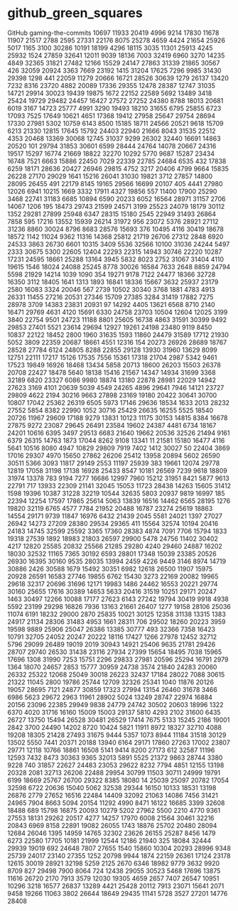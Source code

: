 # github_green_squares
GitHub gaming-the-commits
10697
11933
20419
4996
9214
17830
11678
11907
21517
2788
2595
27331
22176
8075
25278
4659
4424
21654
25926
5017
1165
3100
30286
10191
18199
4296
18115
3035
11301
25913
4245
25932
1524
27859
32641
12011
9039
18136
7003
32419
6960
3270
14235
4849
32365
31821
27482
12166
15529
24147
27863
31339
21865
30567
426
32059
20924
3363
7669
23192
1415
31204
17625
7296
9985
31430
29398
1298
441
22059
11279
20666
16721
28526
30639
1279
26137
13420
7232
8316
23720
4882
20089
17336
29355
12478
28387
12747
31035
14721
29914
30023
19439
19875
1672
22152
22589
5692
13489
3418
25424
19729
29482
24457
16427
27572
27252
24380
8788
18013
20681
6019
3167
14723
25777
4991
3290
19493
18210
31655
6795
25855
6723
17093
7525
17649
10621
4651
17368
19412
27958
25647
29754
28694
17330
27981
5302
10759
6143
8500
15185
18711
24566
20521
9618
15709
6213
21330
12815
17645
15792
24403
22940
21666
8043
31535
22512
4353
20468
13369
30068
12745
31037
9299
26302
32440
16691
14863
20520
101
29794
31853
30601
6599
28444
24764
14078
20667
24316
19517
15297
16774
21669
18822
32270
10292
5770
9687
15287
23434
16748
7521
6663
15886
22450
7029
22339
22785
24684
6535
432
17838
6259
18171
28636
20427
26946
29815
4752
3217
20406
4799
9664
15835
26228
27170
29029
1641
15216
26041
31030
19821
3712
27857
14800
28095
26455
491
22179
8145
19165
29566
16699
20107
405
4441
27980
12026
6941
10215
1669
3332
17911
4327
19856
557
11400
17900
25290
3468
22741
31183
6685
10894
6590
20233
6052
16564
28971
31157
2706
14067
1206
195
18473
29743
21599
24571
3199
25523
24079
18179
30112
1352
29281
27899
25948
6347
28315
15180
2545
22949
31493
26864
7858
595
17216
13552
15939
26214
31972
956
23072
5376
28921
27112
31236
8860
30024
8796
8683
28576
15693
376
10495
4116
30419
18678
18572
1142
11024
9362
11316
14368
25812
21719
26706
27312
2848
6920
24533
3863
26730
6601
10315
3409
5536
32566
10100
31036
24244
5497
2333
30675
5300
22605
12404
22293
22315
14943
30746
22220
10287
17231
24595
18661
25288
13164
3945
5832
8023
2752
31067
31404
4110
19615
1546
18024
24088
25245
8778
30026
16584
7633
2648
8859
24794
5598
21929
14214
1039
1090
354
19271
9178
7122
24477
18366
32728
16350
3112
18405
1641
1313
1893
16841
18336
15667
3632
25937
23179
2580
16083
3324
20046
567
2739
10502
30340
3768
1881
4783
4913
26331
11455
27216
20531
27346
15709
27385
3284
31419
17882
7275
28978
3709
14383
23831
20931
97
14292
4405
13621
6568
8710
2140
16471
29769
4631
4120
15691
6330
24758
23703
10504
12604
12025
3199
3840
22754
9501
24723
11188
8801
25605
16738
4863
31591
30399
9492
29853
27401
5521
23614
29694
12927
19261
24198
23480
9119
8450
10837
22122
18452
2800
1960
31635
1593
11860
24479
31589
17712
21930
5052
3809
22359
20687
18661
4551
12316
154
20273
26926
28689
18767
28528
27784
6124
24805
8288
22855
29128
13930
31960
13629
8099
12751
22111
17217
15126
17535
7556
15361
17318
21704
2987
5342
9461
17523
19849
16926
18468
13434
5858
20713
18600
26203
15503
26378
20708
22427
18478
5640
18138
15416
21567
14347
14934
31699
3368
32189
6820
23327
6086
9980
18874
13180
22878
28981
22029
14942
27623
3169
4101
20639
5039
4549
24265
4896
29641
7946
14121
23727
29809
4622
2194
30216
9663
27898
23169
19180
20422
30641
30700
10807
17042
25362
26319
6505
5973
17146
29636
18534
1633
2013
28232
27552
5854
8382
22990
1052
30716
25429
26635
16255
5525
18540
20726
11967
29609
17188
9279
13831
10123
11175
30153
14815
8384
16678
27875
9272
23087
29645
26491
23584
19602
24387
4481
6734
18167
24201
10616
6395
3497
29513
6683
21640
19662
20536
32526
21494
9161
6379
26315
14763
1873
17044
8262
9108
13341
11
21581
15180
16477
4116
5641
10516
8080
4947
10829
29809
7919
7402
1412
30027
50
22404
3869
17016
29307
4970
15650
27862
26206
25412
13958
20894
5602
26590
30511
5366
3093
11817
29149
2553
11197
25939
383
19661
12074
29778
12819
17058
31198
17138
16928
25433
8547
10181
26569
7239
9618
18809
31974
13378
783
9194
7277
16686
12997
7960
15212
31951
8421
5877
9613
22791
717
13933
22309
21141
32045
15053
11723
28438
14263
15605
31412
1598
19396
10387
31228
32219
10544
32635
5803
20937
9819
16997
185
22394
12254
17597
17865
25614
5063
13839
16516
14462
6565
28195
1276
19820
32119
6765
4577
7784
21952
20488
16787
23274
25619
18863
14554
29171
9739
11847
16976
6432
21439
2045
5581
24021
1397
27027
26942
14273
27209
28380
29534
29365
411
15564
32574
10194
20416
24183
14745
32599
25592
3365
17360
28383
4874
7091
7706
15794
1833
19318
27539
1892
18983
21803
26597
29900
5478
24756
11402
30402
4217
12820
25585
20832
25566
21285
29280
4240
29460
24887
16202
18030
32532
11165
7365
30192
6593
28801
17348
15039
23385
20526
26930
16395
30160
9535
28035
13994
2459
4226
9449
3146
8974
14719
30886
2426
30588
1679
15492
30351
6982
12618
26500
11907
15975
20928
26591
16583
27746
19855
6762
15430
3273
22169
20082
19965
29618
32317
20696
31696
12171
19983
1486
24462
16553
20221
29774
30160
25655
17616
30389
14653
5633
20416
31519
10251
29171
20247
1463
30497
12266
10088
17177
27623
6143
27242
19794
30419
9918
4938
5592
23199
29298
16826
7936
13163
21661
26407
1277
19158
28106
25036
11074
6191
18232
29000
2870
25835
10021
30125
12358
31138
13315
1383
24917
21134
28306
31483
4953
1661
28311
706
29502
18260
20223
3959
19598
9889
25906
25047
26386
13385
30777
493
32366
7358
16423
10791
32705
24052
20247
20222
18116
17427
1266
27978
12452
32712
5796
29099
26489
19019
2019
30943
14921
25406
9635
21781
29426
28707
29740
26530
31438
23116
27934
27399
15654
18495
7038
15965
17696
1308
31990
7253
15751
2296
29833
27981
20596
25294
16791
2979
1364
18070
24657
2853
15777
30959
24738
3574
21840
24283
20060
26332
25322
12068
25049
30018
26223
32437
17184
28022
7088
30615
21322
11045
2800
19786
25744
12709
32326
25341
1040
11876
20126
19057
28695
7121
24877
30859
17323
27994
13154
26460
31678
3466
6986
5623
29672
2963
11961
28902
5024
13249
28747
22974
16884
20156
23096
22385
29949
9838
24779
24742
30502
20603
18996
1322
6370
4020
31716
16160
15009
15003
29137
5810
4293
2102
31600
6435
26727
13750
15494
26528
30481
26529
17414
7675
5133
15245
2186
19001
2842
3700
24490
14202
8720
10424
5821
11911
8972
18327
32710
4088
19208
18305
21428
27493
31675
9444
5357
1073
8944
11184
31518
30129
13502
5550
7441
20371
20188
13940
6164
29171
17860
27263
17002
23807
29771
12118
10766
18861
16508
5141
9414
8200
27173
612
32587
11196
12593
7432
8473
30363
9365
32013
5891
5525
21372
9863
28744
3380
9228
740
31857
22627
24483
23053
29622
8232
7794
4851
12155
13198
20328
2081
32713
26206
22488
29954
30799
11503
30711
24999
19791
6199
18669
25767
26700
29322
8385
18080
14
25039
25097
20782
17054
32598
6722
20636
15040
5062
32538
29344
16150
10133
18531
13198
26876
2779
27652
16516
22484
14409
32092
21063
14086
7456
31421
24965
7904
8663
5094
20154
11292
4990
8471
16122
16685
3399
32608
18488
689
15798
16875
20093
10279
5202
27962
5500
2210
4770
9361
27553
18131
29262
20517
4277
14257
17970
6008
21564
30461
32216
20843
6969
8158
22891
19082
26055
1743
18876
25702
20480
28094
12684
26046
1395
14959
14765
32302
23626
26155
25287
8456
1479
6273
22580
17705
10181
21999
12544
12186
21940
325
18084
32444
29939
19019
692
24648
7807
27655
1540
15860
10304
20293
28996
9348
25739
24017
23140
27355
1252
20798
9944
1874
22159
26361
17124
23178
12615
30019
28921
32198
5259
2125
2670
6346
18982
9779
3632
9920
8709
827
29498
7900
8064
724
12438
29055
30523
5468
17696
13875
11616
26720
2170
7913
3579
12030
19305
4659
2657
7407
26547
10951
10296
3218
16577
26837
13289
4421
25428
20112
7913
23071
15641
2071
9458
19266
11063
3802
26644
18649
29435
11141
5728
3527
27201
14776
28408
